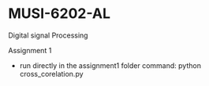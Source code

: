 # MUSI-6202-AL
Digital signal Processing

Assignment 1
- run directly in the assignment1 folder
command: python cross_corelation.py

